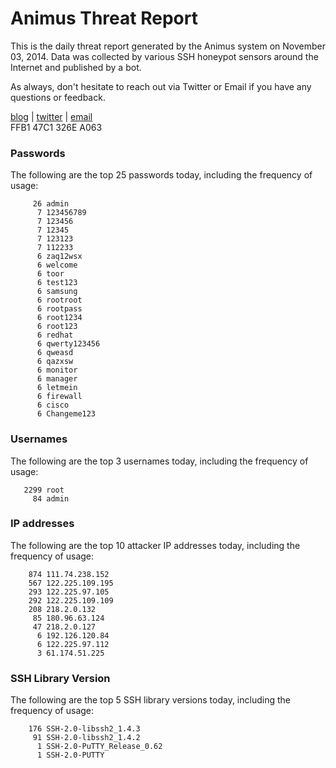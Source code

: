 # Animus Threat Report

This is the daily threat report generated by the Animus system on November 03, 2014. Data was collected by various SSH honeypot sensors around the Internet and published by a bot.  

As always, don't hesitate to reach out via Twitter or Email if you have any questions or feedback.  

[blog](http://morris.guru) | [twitter](https://twitter.com/andrew___morris) | [email](mailto:andrew@morris.guru)  
FFB1 47C1 326E A063  
### Passwords
The following are the top 25 passwords today, including the frequency of usage:
```
     26 admin
      7 123456789
      7 123456
      7 12345
      7 123123
      7 112233
      6 zaq12wsx
      6 welcome
      6 toor
      6 test123
      6 samsung
      6 rootroot
      6 rootpass
      6 root1234
      6 root123
      6 redhat
      6 qwerty123456
      6 qweasd
      6 qazxsw
      6 monitor
      6 manager
      6 letmein
      6 firewall
      6 cisco
      6 Changeme123
```

### Usernames
The following are the top 3 usernames today, including the frequency of usage:
```
   2299 root
     84 admin
```

### IP addresses
The following are the top 10 attacker IP addresses today, including the frequency of usage:
```
    874 111.74.238.152
    567 122.225.109.195
    293 122.225.97.105
    292 122.225.109.109
    208 218.2.0.132
     85 180.96.63.124
     47 218.2.0.127
      6 192.126.120.84
      6 122.225.97.112
      3 61.174.51.225
```

### SSH Library Version
The following are the top 5 SSH library versions today, including the frequency of usage:
```
    176 SSH-2.0-libssh2_1.4.3
     91 SSH-2.0-libssh2_1.4.2
      1 SSH-2.0-PuTTY_Release_0.62
      1 SSH-2.0-PUTTY
```
